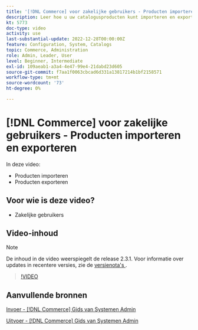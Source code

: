 ```yaml
---
title: '[!DNL Commerce] voor zakelijke gebruikers - Producten importeren en exporteren'
description: Leer hoe u uw catalogusproducten kunt importeren en exporteren.
kt: 5773
doc-type: video
activity: use
last-substantial-update: 2022-12-28T00:00:00Z
feature: Configuration, System, Catalogs
topic: Commerce, Administration
role: Admin, Leader, User
level: Beginner, Intermediate
exl-id: 109aeab1-a3a4-4e47-99e4-21dabd23d605
source-git-commit: f7aa1f0063cbcad6d331a13817214b1bf2158571
workflow-type: tm+mt
source-wordcount: '73'
ht-degree: 0%

---
```


# [!DNL Commerce] voor zakelijke gebruikers - Producten importeren en exporteren

In deze video:

- Producten importeren
- Producten exporteren

## Voor wie is deze video?

- Zakelijke gebruikers

## Video-inhoud

>[!NOTE]
>
>De inhoud in de video weerspiegelt de release 2.3.1. Voor informatie over updates in recentere versies, zie de [ versienota&#39;s ](https://experienceleague.adobe.com/docs/commerce-operations/release/notes/overview.html).

>[!VIDEO](https://video.tv.adobe.com/v/35958?quality=12&learn=on)

## Aanvullende bronnen

[ Invoer -  [!DNL Commerce]  Gids van Systemen Admin ](https://experienceleague.adobe.com/docs/commerce-admin/systems/data-transfer/data-import.html)

[ Uitvoer -  [!DNL Commerce]  Gids van Systemen Admin ](https://experienceleague.adobe.com/docs/commerce-admin/systems/data-transfer/data-export.html)
